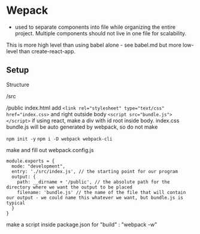 # Wepack

- used to separate components into file while organizing the entire project. Multiple components should not live in one file for scalability.

This is more high level than using babel alone - see babel.md
but more low-level than create-react-app.

## Setup

Structure

/src

/public
index.html
add `<link rel="stylesheet" type="text/css" href="index.css>`
and right outside body `<script src="bundle.js"></script>`
if using react, make a div with id root inside body.
index.css
bundle.js will be auto generated by webpack, so do not make

`npm init -y`
`npm i -D webpack webpack-cli`

make and fill out webpack.config.js

```
module.exports = {
  mode: "development",
  entry: './src/index.js', // the starting point for our program
  output: {
    path: __dirname + '/public', // the absolute path for the directory where we want the output to be placed
    filename: 'bundle.js' // the name of the file that will contain our output - we could name this whatever we want, but bundle.js is typical
  }
}
```

make a script inside package.json for
"build" : "webpack -w"
